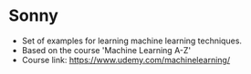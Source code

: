 # Sonny

- Set of examples for learning machine learning techniques.
- Based on the course 'Machine Learning A-Z'
- Course link: https://www.udemy.com/machinelearning/